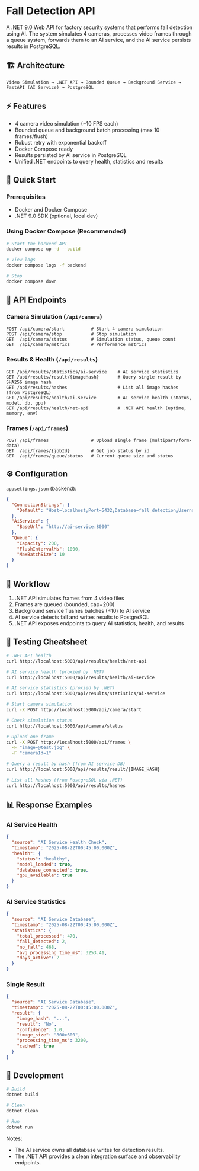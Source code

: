 # Fall Detection API

A .NET 9.0 Web API for factory security systems that performs fall detection using AI. The system simulates 4 cameras, processes video frames through a queue system, forwards them to an AI service, and the AI service persists results in PostgreSQL.

## 🏗️ Architecture

```
Video Simulation → .NET API → Bounded Queue → Background Service → FastAPI (AI Service) → PostgreSQL
```

## ⚡ Features

- 4 camera video simulation (~10 FPS each)
- Bounded queue and background batch processing (max 10 frames/flush)
- Robust retry with exponential backoff
- Docker Compose ready
- Results persisted by AI service in PostgreSQL
- Unified .NET endpoints to query health, statistics and results

## 🚀 Quick Start

### Prerequisites
- Docker and Docker Compose
- .NET 9.0 SDK (optional, local dev)

### Using Docker Compose (Recommended)
```bash
# Start the backend API
docker compose up -d --build

# View logs
docker compose logs -f backend

# Stop
docker compose down
```

## 📡 API Endpoints

### Camera Simulation (`/api/camera`)
```http
POST /api/camera/start          # Start 4-camera simulation
POST /api/camera/stop           # Stop simulation
GET  /api/camera/status         # Simulation status, queue count
GET  /api/camera/metrics        # Performance metrics
```

### Results & Health (`/api/results`)
```http
GET /api/results/statistics/ai-service    # AI service statistics
GET /api/results/result/{imageHash}       # Query single result by SHA256 image hash
GET /api/results/hashes                   # List all image hashes (from PostgreSQL)
GET /api/results/health/ai-service        # AI service health (status, model, db, gpu)
GET /api/results/health/net-api           # .NET API health (uptime, memory, env)
```

### Frames (`/api/frames`)
```http
POST /api/frames                # Upload single frame (multipart/form-data)
GET  /api/frames/{jobId}        # Get job status by id
GET  /api/frames/queue/status   # Current queue size and status
```

## ⚙️ Configuration

`appsettings.json` (backend):
```json
{
  "ConnectionStrings": {
    "Default": "Host=localhost;Port=5432;Database=fall_detection;Username=postgres;Password=postgres"
  },
  "AiService": {
    "BaseUrl": "http://ai-service:8000"
  },
  "Queue": {
    "Capacity": 200,
    "FlushIntervalMs": 1000,
    "MaxBatchSize": 10
  }
}
```

## 🔄 Workflow

1. .NET API simulates frames from 4 video files
2. Frames are queued (bounded, cap=200)
3. Background service flushes batches (≤10) to AI service
4. AI service detects fall and writes results to PostgreSQL
5. .NET API exposes endpoints to query AI statistics, health, and results

## 🧪 Testing Cheatsheet

```bash
# .NET API health
curl http://localhost:5000/api/results/health/net-api

# AI service health (proxied by .NET)
curl http://localhost:5000/api/results/health/ai-service

# AI service statistics (proxied by .NET)
curl http://localhost:5000/api/results/statistics/ai-service

# Start camera simulation
curl -X POST http://localhost:5000/api/camera/start

# Check simulation status
curl http://localhost:5000/api/camera/status

# Upload one frame
curl -X POST http://localhost:5000/api/frames \
  -F "image=@test.jpg" \
  -F "cameraId=1"

# Query a result by hash (from AI service DB)
curl http://localhost:5000/api/results/result/{IMAGE_HASH}

# List all hashes (from PostgreSQL via .NET)
curl http://localhost:5000/api/results/hashes
```

## 📊 Response Examples

### AI Service Health
```json
{
  "source": "AI Service Health Check",
  "timestamp": "2025-08-22T00:45:00.000Z",
  "health": {
    "status": "healthy",
    "model_loaded": true,
    "database_connected": true,
    "gpu_available": true
  }
}
```

### AI Service Statistics
```json
{
  "source": "AI Service Database",
  "timestamp": "2025-08-22T00:45:00.000Z",
  "statistics": {
    "total_processed": 470,
    "fall_detected": 2,
    "no_fall": 468,
    "avg_processing_time_ms": 3253.41,
    "days_active": 2
  }
}
```

### Single Result
```json
{
  "source": "AI Service Database",
  "timestamp": "2025-08-22T00:45:00.000Z",
  "result": {
    "image_hash": "...",
    "result": "No",
    "confidence": 1.0,
    "image_size": "800x600",
    "processing_time_ms": 3200,
    "cached": true
  }
}
```

## 🧰 Development

```bash
# Build
dotnet build

# Clean
dotnet clean

# Run
dotnet run
```

Notes:
- The AI service owns all database writes for detection results.
- The .NET API provides a clean integration surface and observability endpoints.
